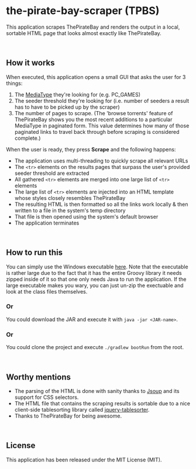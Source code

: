 # the-pirate-bay-scraper (TPBS)

This application scrapes ThePirateBay and renders the output in a local, sortable HTML page that looks almost exactly like
ThePirateBay.

<br/>

## How it works

When executed, this application opens a small GUI that asks the user for 3 things:

1. The [MediaType](https://github.com/todd-elvers/the-pirate-bay-scraper/blob/master/src/main/groovy/te/tpb/scraper/domain/MediaType.groovy) they're looking for (e.g. PC_GAMES)
2. The seeder threshold they're looking for (i.e. number of seeders a result has to have to be picked up by the scraper)
3. The number of pages to scrape.  (The 'browse torrents' feature of ThePirateBay shows you the most recent additions to
a particular MediaType in paginated form.  This value determines how many of those paginated links to travel back through
before scraping is considered complete.)

When the user is ready, they press __Scrape__ and the following happens:

* The application uses multi-threading to quickly scrape all relevant URLs
* The `<tr>` elements on the results pages that surpass the user's provided seeder threshold are extracted
* All gathered `<tr>` elements are merged into one large list of `<tr>` elements
* The large list of `<tr>` elements are injected into an HTML template whose styles closely resembles ThePirateBay
* The resulting HTML is then formatted so all the links work locally & then written to a file in the system's temp directory
* That file is then opened using the system's default browser
* The application terminates

<br/>

## How to run this

You can simply use the Windows executable [here](https://github.com/todd-elvers/the-pirate-bay-scraper/releases/download/3.0.0/tpbs.exe). Note that the executable is rather large due to the fact that it has the entire Groovy library it needs zipped inside of it so that one only needs Java to run the application.  If the large executable makes you wary, you can just un-zip the exectuable and look at the class files themselves.

### Or
You could download the JAR and execute it with `java -jar <JAR-name>`.

### Or
You could clone the project and execute `./gradlew bootRun` from the root.

<br/>

## Worthy mentions

* The parsing of the HTML is done with sanity thanks to [Jsoup](http://jsoup.org/) and its support for CSS selectors.
* The HTML file that contains the scraping results is sortable due to a nice client-side tablesorting library called [jquery-tablesorter](https://github.com/christianbach/tablesorter).
* Thanks to ThePirateBay for being awesome.

<br/>

## License
This application has been released under the MIT License (MIT).
